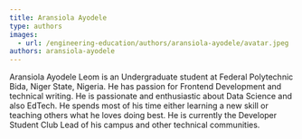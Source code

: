 ```yaml
---
title: Aransiola Ayodele
type: authors
images:
  - url: /engineering-education/authors/aransiola-ayodele/avatar.jpeg
authors: aransiola-ayodele
---
```

Aransiola Ayodele Leom is an Undergraduate student at Federal Polytechnic Bida, Niger State, Nigeria. He has passion for Frontend Development and technical writing. He is passionate and enthusiastic about Data Science and also EdTech. He spends most of his time either learning a new skill or teaching others what he loves doing best. He is currently the Developer Student Club Lead of his campus and other technical communities.
